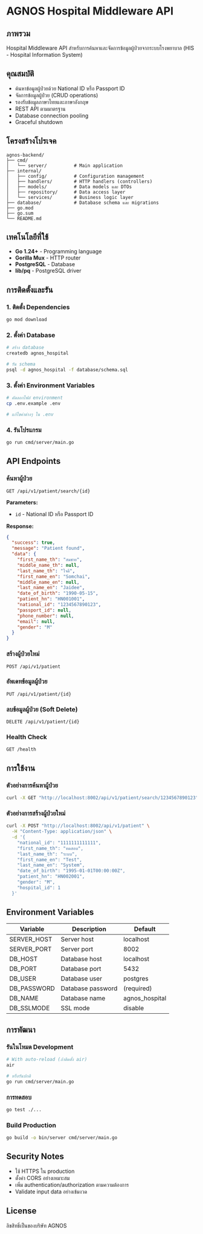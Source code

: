 # AGNOS Hospital Middleware API

## ภาพรวม
Hospital Middleware API สำหรับการค้นหาและจัดการข้อมูลผู้ป่วยจากระบบโรงพยาบาล (HIS - Hospital Information System)

## คุณสมบัติ
- ค้นหาข้อมูลผู้ป่วยด้วย National ID หรือ Passport ID
- จัดการข้อมูลผู้ป่วย (CRUD operations)
- รองรับข้อมูลภาษาไทยและภาษาอังกฤษ
- REST API ตามมาตรฐาน
- Database connection pooling
- Graceful shutdown

## โครงสร้างโปรเจค
```
agnos-backend/
├── cmd/
│   └── server/          # Main application
├── internal/
│   ├── config/          # Configuration management
│   ├── handlers/        # HTTP handlers (controllers)
│   ├── models/          # Data models และ DTOs
│   ├── repository/      # Data access layer
│   └── services/        # Business logic layer
├── database/            # Database schema และ migrations
├── go.mod
├── go.sum
└── README.md
```

## เทคโนโลยีที่ใช้
- **Go 1.24+** - Programming language
- **Gorilla Mux** - HTTP router
- **PostgreSQL** - Database
- **lib/pq** - PostgreSQL driver

## การติดตั้งและรัน

### 1. ติดตั้ง Dependencies
```bash
go mod download
```

### 2. ตั้งค่า Database
```bash
# สร้าง database
createdb agnos_hospital

# รัน schema
psql -d agnos_hospital -f database/schema.sql
```

### 3. ตั้งค่า Environment Variables
```bash
# คัดลอกไฟล์ environment
cp .env.example .env

# แก้ไขค่าต่างๆ ใน .env
```

### 4. รันโปรแกรม
```bash
go run cmd/server/main.go
```

## API Endpoints

### ค้นหาผู้ป่วย
```
GET /api/v1/patient/search/{id}
```
**Parameters:**
- `id` - National ID หรือ Passport ID

**Response:**
```json
{
  "success": true,
  "message": "Patient found",
  "data": {
    "first_name_th": "สมชาย",
    "middle_name_th": null,
    "last_name_th": "ใจดี",
    "first_name_en": "Somchai",
    "middle_name_en": null,
    "last_name_en": "Jaidee",
    "date_of_birth": "1990-05-15",
    "patient_hn": "HN001001",
    "national_id": "1234567890123",
    "passport_id": null,
    "phone_number": null,
    "email": null,
    "gender": "M"
  }
}
```

### สร้างผู้ป่วยใหม่
```
POST /api/v1/patient
```

### อัพเดทข้อมูลผู้ป่วย
```
PUT /api/v1/patient/{id}
```

### ลบข้อมูลผู้ป่วย (Soft Delete)
```
DELETE /api/v1/patient/{id}
```

### Health Check
```
GET /health
```

## การใช้งาน

### ตัวอย่างการค้นหาผู้ป่วย
```bash
curl -X GET "http://localhost:8002/api/v1/patient/search/1234567890123"
```

### ตัวอย่างการสร้างผู้ป่วยใหม่
```bash
curl -X POST "http://localhost:8002/api/v1/patient" \
  -H "Content-Type: application/json" \
  -d '{
    "national_id": "1111111111111",
    "first_name_th": "ทดสอบ",
    "last_name_th": "ระบบ",
    "first_name_en": "Test",
    "last_name_en": "System",
    "date_of_birth": "1995-01-01T00:00:00Z",
    "patient_hn": "HN002001",
    "gender": "M",
    "hospital_id": 1
  }'
```

## Environment Variables

| Variable | Description | Default |
|----------|-------------|---------|
| SERVER_HOST | Server host | localhost |
| SERVER_PORT | Server port | 8002 |
| DB_HOST | Database host | localhost |
| DB_PORT | Database port | 5432 |
| DB_USER | Database user | postgres |
| DB_PASSWORD | Database password | (required) |
| DB_NAME | Database name | agnos_hospital |
| DB_SSLMODE | SSL mode | disable |

## การพัฒนา

### รันในโหมด Development
```bash
# With auto-reload (ถ้าติดตั้ง air)
air

# หรือรันปกติ
go run cmd/server/main.go
```

### การทดสอบ
```bash
go test ./...
```

### Build Production
```bash
go build -o bin/server cmd/server/main.go
```

## Security Notes
- ใช้ HTTPS ใน production
- ตั้งค่า CORS อย่างเหมาะสม
- เพิ่ม authentication/authorization ตามความต้องการ
- Validate input data อย่างเข้มงวด

## License
ลิขสิทธิ์เป็นของบริษัท AGNOS
